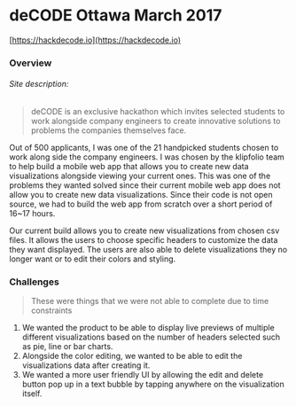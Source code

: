 deCODE Ottawa March 2017
========================
[https://hackdecode.io](https://hackdecode.io)

### Overview
###### Site description: 
> deCODE is an exclusive hackathon which invites selected students to work alongside company engineers to create innovative solutions to problems the companies themselves face.

Out of 500 applicants, I was one of the 21 handpicked students chosen to work along side the company engineers. I was chosen by the klipfolio team to help build a mobile web app that allows you to create new data visualizations alongside viewing your current ones. This was one of the problems they wanted solved since their current mobile web app does not allow you to create new data visualizations. Since their code is not open source, we had to build the web app from scratch over a short period of 16~17 hours. 

Our current build allows you to create new visualizations from chosen csv files. It allows the users to choose specific headers to customize the data they want displayed. The users are also able to delete visualizations they no longer want or to edit their colors and styling.

### Challenges 
> These were things that we were not able to complete due to time constraints

1. We wanted the product to be able to display live previews of multiple different visualizations based on the number of headers selected such as pie, line or bar charts.
2. Alongside the color editing, we wanted to be able to edit the visualizations data after creating it.
3. We wanted a more user friendly UI by allowing the edit and delete button pop up in a text bubble by tapping anywhere on the visualization itself.
